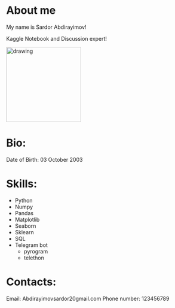 # About me 
My name is Sardor Abdirayimov!

Kaggle Notebook and Discussion expert!

<div><img src="https://i.postimg.cc/4xKGtgg0/new-suit-in-me.jpg" alt="drawing" width="200"/></div>


# Bio:
Date of Birth: 03 October 2003

# Skills:
- Python
- Numpy
- Pandas
- Matplotlib
- Seaborn
- Sklearn
- SQL
- Telegram bot
  - pyrogram
  - telethon

# Contacts:
Email: Abdirayimovsardor20gmail.com
Phone number: 123456789

